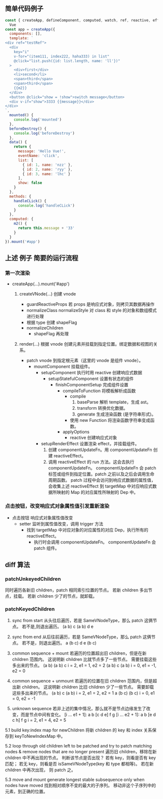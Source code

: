 ## 简单代码例子

```js
const { createApp, defineComponent, computed, watch, ref, reactive, effect } =
  Vue
const app = createApp({
  components: [],
  template: `
<div ref="testRef">
  <div
    key="i"
    v-for="(item111, index222, haha333) in list"
    @click="list.push({id: list.length, name: 'll'})"
  >
    <div>first</div>
    <li>second</li>
    <span>third</span>
    <span>third</span>
    {{m2}}
  </div>
  <button @click="show = !show">switch message</button>
  <div v-if="show">3333 {{message}}</div>
</div>
`,
  mounted() {
    console.log('mounted')
  },
  beforeDestroy() {
    console.log('beforeDestroy')
  },
  data() {
    return {
      message: 'Hello Vue!',
      eventName: 'click',
      list: [
        { id: 1, name: 'nzz' },
        { id: 2, name: 'ryy' },
        { id: 3, name: 'lhc' }
      ],
      show: false
    }
  },
  methods: {
    handleCLick() {
      console.log('handleCLick')
    }
  },
  computed: {
    m2() {
      return this.message + '33'
    }
  }
}).mount('#app')
```

## 上述 例子 简要的运行流程

### 第一次渲染

- createApp(...).mount('#app')

  1.  createVNode(...) 创建 vnode

      - guardReactiveProps 若 props 是响应式对象，则拷贝其数据再操作
      - normalizeClass normalizeStyle 对 class 和 style 的对象和数组模式进行处理
      - 根据 type 创建 shapeFlag
      - normalizeChildren
        - shapeFlag 再处理

  2.  render(...) 根据 vnode 创建元素并挂载到指定位置。绑定数据和视图的关系。

      - patch vnode 到指定根元素（这里的 vnode 是组件 vnode）。
        - mountComponent 挂载组件。
          - setupComponent 执行时用 reactive 创建响应式数据
            - setupStatefulComponent 设置有状态的组件
              - finishComponentSetup 完成组件设置
                - compileToFunction 将模板解析成函数
                  - compile
                    1. baseParse 解析 template，生成 ast。
                    2. transform 转换优化数据。
                    3. generate 生成渲染函数 (是字符串形式)。
                  - 使用 new Function 将渲染函数字符串变成函数。
                - applyOptions
                  - reactive 创建响应式对象
          - setupRenderEffect 设置渲染 effect，并挂载组件。
            1. 创建 componentUpdateFn。用 componentUpdateFn 创建 reactiveEffect。
            2. 调用 reactiveEffect 的 run 方法。这会去执行 componentUpdateFn。
               componentUpdateFn 会 patch 标签或组件到指定位置。patch 之前以及之后会调用生命周期函数。
               patch 过程中会访问到响应式数据的属性值，会收集上述 reactiveEffect 到 targetMap 中对应响应式数据所映射的 Map 的对应属性所映射的 Dep 中。

### 点击按钮，改变响应式对象属性值引发重新渲染

- 点击按钮 响应式对象属性值改变
  - setter 监听到属性值改变，调用 trigger 方法
    - 找到 targetMap 中对应对象的对应属性的对应 Dep，执行所有的 reactiveEffect。
      - 执行时会调用 componentUpdateFn。
        componentUpdateFn 会 patch 组件。

## diff 算法

### patchUnkeyedChildren

同时遍历各新旧 children，patch 相同索引位置的节点。
若新 children 多出节点，挂载。
若新 children 少了的节点，就卸载。

### patchKeyedChildren

1.  sync from start
    从头往后遍历，若是 SameVNodeType，那么 patch 这俩节点。
    若不是,则退出遍历。
    (a b) c
    (a b) d e

2.  sync from end
    从后往前遍历，若是 SameVNodeType，那么 patch 这俩节点。
    若不是，则退出遍历。
    a (b c)
    d e (b c)

3.  common sequence + mount
    若遍历的位置超出旧 children，但是在新 children 范围内。
    这说明新 children 比就节点多了一些节点。
    需要挂载这些多出来的节点。
    (a b)
    (a b) c
    i = 2, e1 = 1, e2 = 2
    (a b)
    c (a b)
    i = 0, e1 = -1, e2 = 0

4.  common sequence + unmount
    若遍历的位置在旧 children 范围内，但是超出新 children。
    这说明新 children 比旧 children 少了一些节点。
    需要卸载这些多出来的节点。
    (a b) c
    (a b)
    i = 2, e1 = 2, e2 = 1
    a (b c)
    (b c)
    i = 0, e1 = 0, e2 = -1

5.  unknown sequence
    若非上述的集中情况，那么就不是节点边缘发生了改变，而是节点中间有变化。
    \[i ... e1 + 1\]: a b [c d e] f g
    \[i ... e2 + 1\]: a b [e d c h] f g
    i = 2, e1 = 4, e2 = 5

5.1 build key:index map for newChildren
将新 children 的 key 和 index 关系保存到 keyToNewIndexMap 中。

5.2 loop through old children left to be patched and try to patch
matching nodes & remove nodes that are no longer present
遍历旧 children，移除在新 children 中不再出现的节点。
判断该节点是否出现？
若有 key，则看是否有 key 匹配；
若无 key，则看是否 isSameVNodeType(key 和 type 都相等)。
若在新 children 中再次出现，
则 patch 之。

5.3 move and mount
generate longest stable subsequence only when nodes have moved
找到相对顺序不变的最大的子序列。
移动非这个子序列中的元素，到正确的位置。
